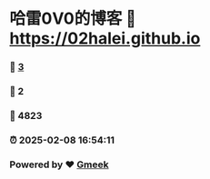 # 哈雷0V0的博客 :link: https://02halei.github.io 
### :page_facing_up: [3](https://02halei.github.io/tag.html) 
### :speech_balloon: 2 
### :hibiscus: 4823 
### :alarm_clock: 2025-02-08 16:54:11 
### Powered by :heart: [Gmeek](https://github.com/Meekdai/Gmeek)
